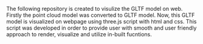 The following repository is created to visulize the GLTF model on web. Firstly the point cloud model was converted to GLTF model. 
Now, this GLTF model is visualized on webpage using three.js script with html and css.
This script was developed in order to provide user with smooth and user friendly approach to render, visualize and utilize in-built fucntions.
